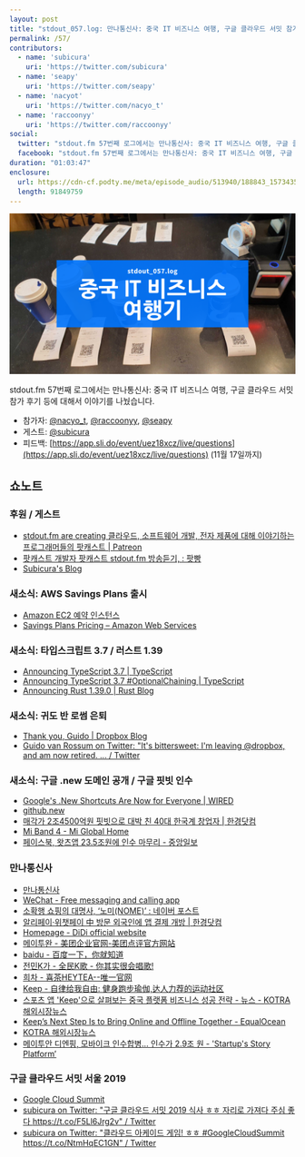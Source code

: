 ```yaml
---
layout: post
title: "stdout_057.log: 만나통신사: 중국 IT 비즈니스 여행, 구글 클라우드 서밋 참가 후기"
permalink: /57/
contributors:
  - name: 'subicura'
    uri: 'https://twitter.com/subicura'
  - name: 'seapy'
    uri: 'https://twitter.com/seapy'
  - name: 'nacyot'
    uri: 'https://twitter.com/nacyo_t'
  - name: 'raccoonyy'
    uri: 'https://twitter.com/raccoonyy'
social:
  twitter: "stdout.fm 57번째 로그에서는 만나통신사: 중국 IT 비즈니스 여행, 구글 클라우드 서밋 참가 후기 등에 대해서 이야기를 나눴습니다."
  facebook: "stdout.fm 57번째 로그에서는 만나통신사: 중국 IT 비즈니스 여행, 구글 클라우드 서밋 참가 후기 등에 대해서 이야기를 나눴습니다."
duration: "01:03:47"
enclosure:
  url: https://cdn-cf.podty.me/meta/episode_audio/513940/188843_1573435531430.mp3
  length: 91849759
---
```


![](https://github.com/44bits/stdout.fm/raw/master/_posts/images/stdout_057-log.png)

stdout.fm 57번째 로그에서는 만나통신사: 중국 IT 비즈니스 여행, 구글 클라우드 서밋 참가 후기 등에 대해서 이야기를 나눴습니다.

* 참가자: [@nacyo_t][nac], [@raccoonyy][rac], [@seapy][seapy]
* 게스트: [@subicura][sub]
* 피드백: [https://app.sli.do/event/uez18xcz/live/questions](https://app.sli.do/event/uez18xcz/live/questions) (11월 17일까지)

[sub]: https://twitter.com/subicura
[nac]: https://twitter.com/nacyo_t
[rac]: https://twitter.com/raccoonyy
[seapy]: https://twitter.com/seapy

## 쇼노트

### 후원 / 게스트
* [stdout.fm are creating 클라우드, 소프트웨어 개발, 전자 제품에 대해 이야기하는 프로그래머들의 팟캐스트 \| Patreon](https://www.patreon.com/stdoutfm)
* [팟캐스트 개발자 팟캐스트 stdout.fm 방송듣기, : 팟빵](http://www.podbbang.com/ch/1768796)
* [Subicura's Blog](https://subicura.com/)

### 새소식: AWS Savings Plans 출시
* [Amazon EC2 예약 인스턴스](https://aws.amazon.com/ko/ec2/pricing/reserved-instances/)
* [Savings Plans Pricing – Amazon Web Services](https://aws.amazon.com/ko/savingsplans/pricing/)

### 새소식: 타입스크립트 3.7 / 러스트 1.39
* [Announcing TypeScript 3.7 \| TypeScript](https://devblogs.microsoft.com/typescript/announcing-typescript-3-7/)
* [Announcing TypeScript 3.7 #OptionalChaining \| TypeScript](https://devblogs.microsoft.com/typescript/announcing-typescript-3-7/#optional-chaining)
* [Announcing Rust 1.39.0 \| Rust Blog](https://blog.rust-lang.org/2019/11/07/Rust-1.39.0.html)

### 새소식: 귀도 반 로썸 은퇴
* [Thank you, Guido \| Dropbox Blog](https://blog.dropbox.com/topics/company/thank-you--guido)
* [Guido van Rossum on Twitter: "It's bittersweet: I'm leaving @dropbox, and am now retired. ... / Twitter](https://twitter.com/gvanrossum/status/1189546865114529792)

### 새소식: 구글 .new 도메인 공개 / 구글 핏빗 인수
* [Google's .New Shortcuts Are Now for Everyone \| WIRED](https://www.wired.com/story/google-new-shortcuts-are-now-for-everyone/)
* [github.new](https://github.new)
* [매각가 2조4500억원 핏빗으로 대박 친 40대 한국계 창업자 \| 한경닷컴](https://www.hankyung.com/international/article/2019110308591)
* [Mi Band 4 - Mi Global Home](https://www.mi.com/global/mi-smart-band-4)
* [페이스북, 왓츠앱 23.5조원에 인수 마무리 - 중앙일보](https://news.joins.com/article/16046631)

### 만나통신사
* [만나통신사](https://mannachina.modoo.at/)
* [WeChat - Free messaging and calling app](https://www.wechat.com/ko)
* [소확행 쇼핑의 대명사, ‘노미(NOME)’ : 네이버 포스트](https://post.naver.com/viewer/postView.nhn?volumeNo=18382898&memberNo=32660183)
* [알리페이·위챗페이 中 방문 외국인에 앱 결제 개방 \| 한경닷컴](https://www.hankyung.com/economy/article/201911069275Y)
* [Homepage - DiDi official website](https://www.didiglobal.com/)
* [메이투완 - 美团企业官网-美团点评官方网站](https://about.meituan.com/home)
* [baidu - 百度一下，你就知道](https://www.baidu.com/)
* [전민K가 - 全民K歌 - 你其实很会唱歌!](https://kg.qq.com/)
* [희차 - 喜茶HEYTEA--唯一官网](https://www.heytea.com/)
* [Keep - 自律给我自由: 健身跑步瑜伽,达人力荐的运动社区](https://www.gotokeep.com/)
* [스포츠 앱 'Keep'으로 살펴보는 중국 플랫폼 비즈니스 성공 전략 - 뉴스 - KOTRA 해외시장뉴스](http://news.kotra.or.kr/user/globalAllBbs/kotranews/album/2/globalBbsDataAllView.do?dataIdx=175765)
* [Keep’s Next Step Is to Bring Online and Offline Together - EqualOcean](https://equalocean.com/internet/20190114-keeps-next-step-is-to-bring-online-and-offline-together)
* [KOTRA 해외시장뉴스](http://news.kotra.or.kr/kotranews/index.do)
* [메이투안 디엔핑, 모바이크 인수합병... 인수가 2.9조 원 - 'Startup's Story Platform’](https://platum.kr/archives/98267)

### 구글 클라우드 서밋 서울 2019
* [Google Cloud Summit](https://inthecloud.withgoogle.com/summit-sel-19/home.html?summit=globalpage)
* [subicura on Twitter: "구글 클라우드 서밋 2019 식사 ㅎㅎ 자리로 가져다 주심 좋다 https://t.co/F5Ll6Jrg2v" / Twitter](https://twitter.com/subicura/status/1191923255302447104)
* [subicura on Twitter: "클라우드 아케이드 게임! ㅎㅎ #GoogleCloudSummit https://t.co/NtmHqEC1GN" / Twitter](https://twitter.com/subicura/status/1191973240039759872)
